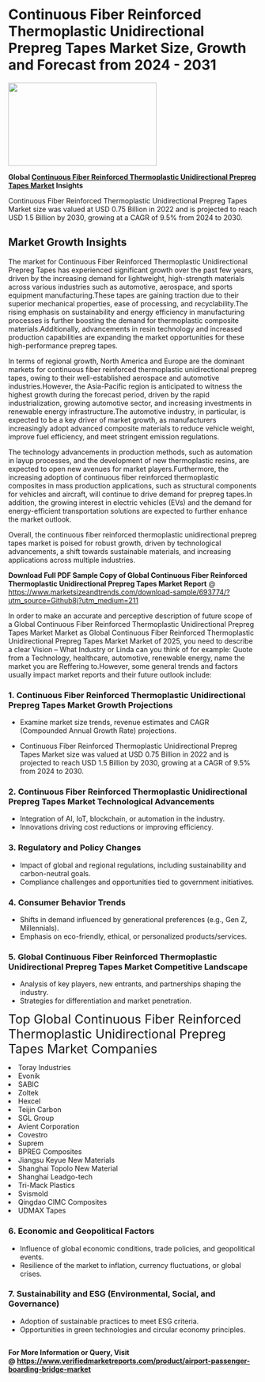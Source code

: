 <H1>Continuous Fiber Reinforced Thermoplastic Unidirectional Prepreg Tapes Market Size, Growth and Forecast from 2024 - 2031</H1><img class="aligncenter size-medium wp-image-584254" src="https://thirdeyenews.in/wp-content/uploads/2024/09/Global-Market-Research-300x168.jpeg" alt="" width="300" height="168" /><p><strong>Global&nbsp;<a href="https://www.marketsizeandtrends.com/download-sample/693774/?utm_source=Github8j?utm_medium=211">Continuous Fiber Reinforced Thermoplastic Unidirectional Prepreg Tapes Market</a> Insights</strong></p><p>Continuous Fiber Reinforced Thermoplastic Unidirectional Prepreg Tapes Market size was valued at USD 0.75 Billion in 2022 and is projected to reach USD 1.5 Billion by 2030, growing at a CAGR of 9.5% from 2024 to 2030.</p><p><h2>Market Growth Insights</h2> <p>The market for Continuous Fiber Reinforced Thermoplastic Unidirectional Prepreg Tapes has experienced significant growth over the past few years, driven by the increasing demand for lightweight, high-strength materials across various industries such as automotive, aerospace, and sports equipment manufacturing.These tapes are gaining traction due to their superior mechanical properties, ease of processing, and recyclability.The rising emphasis on sustainability and energy efficiency in manufacturing processes is further boosting the demand for thermoplastic composite materials.Additionally, advancements in resin technology and increased production capabilities are expanding the market opportunities for these high-performance prepreg tapes.</p> <p>In terms of regional growth, North America and Europe are the dominant markets for continuous fiber reinforced thermoplastic unidirectional prepreg tapes, owing to their well-established aerospace and automotive industries.However, the Asia-Pacific region is anticipated to witness the highest growth during the forecast period, driven by the rapid industrialization, growing automotive sector, and increasing investments in renewable energy infrastructure.The automotive industry, in particular, is expected to be a key driver of market growth, as manufacturers increasingly adopt advanced composite materials to reduce vehicle weight, improve fuel efficiency, and meet stringent emission regulations.</p> <p>The technology advancements in production methods, such as automation in layup processes, and the development of new thermoplastic resins, are expected to open new avenues for market players.Furthermore, the increasing adoption of continuous fiber reinforced thermoplastic composites in mass production applications, such as structural components for vehicles and aircraft, will continue to drive demand for prepreg tapes.In addition, the growing interest in electric vehicles (EVs) and the demand for energy-efficient transportation solutions are expected to further enhance the market outlook.</p> <p>Overall, the continuous fiber reinforced thermoplastic unidirectional prepreg tapes market is poised for robust growth, driven by technological advancements, a shift towards sustainable materials, and increasing applications across multiple industries.</p> <p><span class=""><strong>Download Full PDF Sample Copy of Global Continuous Fiber Reinforced Thermoplastic Unidirectional Prepreg Tapes Market Report</strong> @ <a href="https://www.marketsizeandtrends.com/download-sample/693774/?utm_source=Github8j?utm_medium=211" target="_blank">https://www.marketsizeandtrends.com/download-sample/693774/?utm_source=Github8j?utm_medium=211</a></span></p><p>In order to make an accurate and perceptive description of future scope of a Global&nbsp;Continuous Fiber Reinforced Thermoplastic Unidirectional Prepreg Tapes Market Market as Global&nbsp;Continuous Fiber Reinforced Thermoplastic Unidirectional Prepreg Tapes Market Market of 2025, you need to describe a clear Vision &ndash; What Industry or Linda can you think of for example: Quote from a Technology, healthcare, automotive, renewable energy, name the market you are Reffering to.However, some general trends and factors usually impact market reports and their future outlook include:</p><h3>1.&nbsp;<strong>Continuous Fiber Reinforced Thermoplastic Unidirectional Prepreg Tapes Market Growth Projections</strong></h3><ul><li>Examine market size trends, revenue estimates and CAGR (Compounded Annual Growth Rate) projections.</li><li><p>Continuous Fiber Reinforced Thermoplastic Unidirectional Prepreg Tapes Market size was valued at USD 0.75 Billion in 2022 and is projected to reach USD 1.5 Billion by 2030, growing at a CAGR of 9.5% from 2024 to 2030.</p></li></ul><h3>2.&nbsp;<strong>Continuous Fiber Reinforced Thermoplastic Unidirectional Prepreg Tapes Market Technological Advancements</strong></h3><ul><li>Integration of AI, IoT, blockchain, or automation in the industry.</li><li>Innovations driving cost reductions or improving efficiency.</li></ul><h3>3.&nbsp;<strong>Regulatory and Policy Changes</strong></h3><ul><li>Impact of global and regional regulations, including sustainability and carbon-neutral goals.</li><li>Compliance challenges and opportunities tied to government initiatives.</li></ul><h3>4.&nbsp;<strong>Consumer Behavior Trends</strong></h3><ul><li>Shifts in demand influenced by generational preferences (e.g., Gen Z, Millennials).</li><li>Emphasis on eco-friendly, ethical, or personalized products/services.</li></ul><h3>5.&nbsp;<strong>Global Continuous Fiber Reinforced Thermoplastic Unidirectional Prepreg Tapes Market Competitive Landscape</strong></h3><ul><li>Analysis of key players, new entrants, and partnerships shaping the industry.</li><li>Strategies for differentiation and market penetration.</li></ul><p data-pm-slice="1 1 []"><span style="color: inherit; font-family: inherit; font-size: 25px;">Top Global Continuous Fiber Reinforced Thermoplastic Unidirectional Prepreg Tapes Market Companies</span></p><div class="" data-test-id=""><p><li>Toray Industries</li><li> Evonik</li><li> SABIC</li><li> Zoltek</li><li> Hexcel</li><li> Teijin Carbon</li><li> SGL Group</li><li> Avient Corporation</li><li> Covestro</li><li> Suprem</li><li> BPREG Composites</li><li> Jiangsu Keyue New Materials</li><li> Shanghai Topolo New Material</li><li> Shanghai Leadgo-tech</li><li> Tri-Mack Plastics</li><li> Svismold</li><li> Qingdao CIMC Composites</li><li> UDMAX Tapes</li></p></div><h3>6.&nbsp;<strong>Economic and Geopolitical Factors</strong></h3><ul><li>Influence of global economic conditions, trade policies, and geopolitical events.</li><li>Resilience of the market to inflation, currency fluctuations, or global crises.</li></ul><h3>7.&nbsp;<strong>Sustainability and ESG (Environmental, Social, and Governance)</strong></h3><ul><li>Adoption of sustainable practices to meet ESG criteria.</li><li>Opportunities in green technologies and circular economy principles.</li></ul><h2><strong style="font-size: 14px;">For More Information or Query, Visit @&nbsp;</strong><a style="background-color: #ffffff; font-size: 14px;" href="https://www.marketsizeandtrends.com/report/continuous-fiber-reinforced-thermoplastic-unidirectional-prepreg-tapes-market/" target="_blank">https://www.verifiedmarketreports.com/product/airport-passenger-boarding-bridge-market</a></h2>
